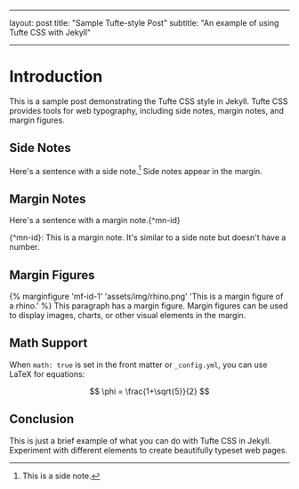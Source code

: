 <!-- ---
# Feel free to add content and custom Front Matter to this file.
# To modify the layout, see https://jekyllrb.com/docs/themes/#overriding-theme-defaults

layout: home
--- -->

---

layout: post
title: "Sample Tufte-style Post"
subtitle: "An example of using Tufte CSS with Jekyll"

---

# Introduction

This is a sample post demonstrating the Tufte CSS style in Jekyll. Tufte CSS provides tools for web typography, including side notes, margin notes, and margin figures.

## Side Notes

Here's a sentence with a side note.[^1] Side notes appear in the margin.

[^1]: This is a side note.

## Margin Notes

Here's a sentence with a margin note.{^mn-id}

{^mn-id}: This is a margin note. It's similar to a side note but doesn't have a number.

## Margin Figures

{% marginfigure 'mf-id-1' 'assets/img/rhino.png' 'This is a margin figure of a rhino.' %}
This paragraph has a margin figure. Margin figures can be used to display images, charts, or other visual elements in the margin.

## Math Support

When `math: true` is set in the front matter or `_config.yml`, you can use LaTeX for equations:

$$
\phi = \frac{1+\sqrt{5}}{2}
$$

## Conclusion

This is just a brief example of what you can do with Tufte CSS in Jekyll. Experiment with different elements to create beautifully typeset web pages.
